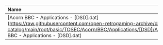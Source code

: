 |Name|Size|
|:---|---:|
|[Acorn BBC - Applications - [DSD].dat](https://raw.githubusercontent.com/open-retrogaming-archive/dat-catalog/main/root/basic/TOSEC/Acorn/BBC/Applications/[DSD]/Acorn BBC - Applications - [DSD].dat)|7859|
